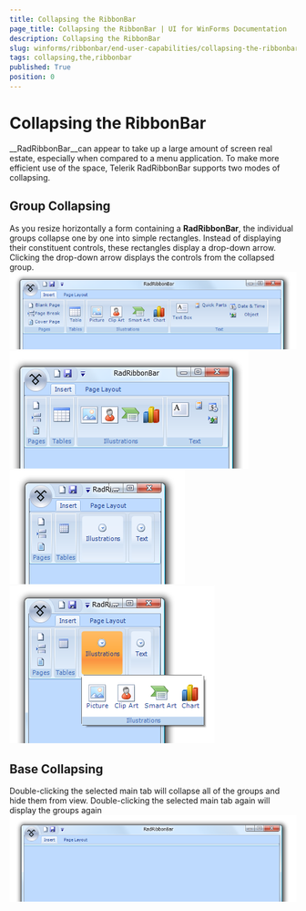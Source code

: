```yaml
---
title: Collapsing the RibbonBar
page_title: Collapsing the RibbonBar | UI for WinForms Documentation
description: Collapsing the RibbonBar
slug: winforms/ribbonbar/end-user-capabilities/collapsing-the-ribbonbar
tags: collapsing,the,ribbonbar
published: True
position: 0
---
```


# Collapsing the RibbonBar



__RadRibbonBar__can appear to take up a large amount of screen real estate, especially when compared to a menu application. To make more efficient use of the space, Telerik RadRibbonBar supports two modes of collapsing.

## Group Collapsing

As you resize horizontally a form containing a __RadRibbonBar__, the individual groups collapse one by one into simple rectangles. Instead of displaying their constituent controls, these rectangles display a drop-down arrow. Clicking the drop-down arrow displays the controls from the collapsed group.![ribbonbar-end-user-capabilities-collapsing-the-ribbonbar 001](images/ribbonbar-end-user-capabilities-collapsing-the-ribbonbar001.png)![ribbonbar-end-user-capabilities-collapsing-the-ribbonbar 002](images/ribbonbar-end-user-capabilities-collapsing-the-ribbonbar002.png)![ribbonbar-end-user-capabilities-collapsing-the-ribbonbar 003](images/ribbonbar-end-user-capabilities-collapsing-the-ribbonbar003.png)![ribbonbar-end-user-capabilities-collapsing-the-ribbonbar 004](images/ribbonbar-end-user-capabilities-collapsing-the-ribbonbar004.png)

## Base Collapsing

Double-clicking the selected main tab will collapse all of the groups and hide them from view. Double-clicking the selected main tab again will display the groups again![ribbonbar-end-user-capabilities-collapsing-the-ribbonbar 005](images/ribbonbar-end-user-capabilities-collapsing-the-ribbonbar005.png)
